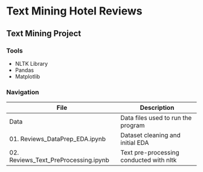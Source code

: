 # Text Mining Hotel Reviews
## Text Mining Project

### Tools
* NLTK Library
* Pandas
* Matplotlib



### Navigation
| File        | Description |
| ----------- | ----------- |
| Data      | Data files used to run the program  |
| 01. Reviews_DataPrep_EDA.ipynb   | Dataset cleaning and initial EDA |
| 02. Reviews_Text_PreProcessing.ipynb | Text pre-processing conducted with nltk |
